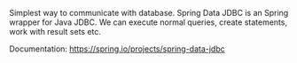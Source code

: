 Simplest way to communicate with database. Spring Data JDBC is an Spring wrapper for Java JDBC. We can execute normal queries, create statements, work with result sets etc.


Documentation: https://spring.io/projects/spring-data-jdbc